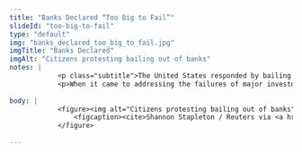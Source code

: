 ```yaml
--- 
title: "Banks Declared “Too Big to Fail”"
slideId: "too-big-to-fail"
type: "default"
img: "banks_declared_too_big_to_fail.jpg"
imgTitle: "Banks Declared"
imgAlt: "Citizens protesting bailing out of banks"
notes: | 
            <p class="subtitle">The United States responded by bailing out the bankers, while the average citizen saw little relief.</p>
            <p>When it came to addressing the failures of major investors, there were two options: Let the banks go under, or bail them out. Our tax dollars ultimately went to rescuing the banks. However, the average citizen did not see much in terms of economic relief. People were treated as commodities. Adding insult to injury, many CEOs of these financial institutions actually received bonuses from the bailout funds. People wanted fairness and justice. The policies that followed the Global Financial Crisis did not deliver that. Additionally, the concept of moral hazard applies; that is, nothing changes if a mistake does not cause damage. If there are no negative consequences for the irresponsible risks made by the banks because a bailout is around the corner, will these practices really change?</p>
        
body: | 
            <figure><img alt="Citizens protesting bailing out of banks" src="images/banks_declared_too_big_to_fail.jpg" title="Banks Declared">
                <figcaption><cite>Shannon Stapleton / Reuters via <a href="https://www.theatlantic.com/business/archive/2016/08/glass-steagall/496856/">The Atlantic</a></cite></figcaption>
            </figure>
        
---
```

